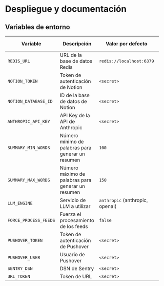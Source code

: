 # Despliegue y documentación

## Variables de entorno

| Variable              | Descripción                                       | Valor por defecto               | Valor actual |
|-----------------------|---------------------------------------------------|---------------------------------|--------------|
| `REDIS_URL`           | URL de la base de datos Redis                     | `redis://localhost:6379`        | `<secret>`   |
| `NOTION_TOKEN`        | Token de autenticación de Notion                  | `<secret>`                      | `<secret>`   |
| `NOTION_DATABASE_ID`  | ID de la base de datos de Notion                  | `<secret>`                      | `<secret>`   |
| `ANTHROPIC_API_KEY`   | API Key de la API de Anthropic                    | `<secret>`                      | `<secret>`   |
| `SUMMARY_MIN_WORDS`   | Número mínimo de palabras para generar un resumen | `100`                           | `100`        |
| `SUMMARY_MAX_WORDS`   | Número máximo de palabras para generar un resumen | `150`                           | `250`        |
| `LLM_ENGINE`          | Servicio de LLM a utilizar                        | `anthropic` (anthropic, openai) | `anthropic`  |
| `FORCE_PROCESS_FEEDS` | Fuerza el procesamiento de los feeds              | `false`                         | `true`       |
| `PUSHOVER_TOKEN`      | Token de autenticación de Pushover                | `<secret>`                      | `<secret>`   |
| `PUSHOVER_USER`       | Usuario de Pushover                               | `<secret>`                      | `<secret>`   |
| `SENTRY_DSN`          | DSN de Sentry                                     | `<secret>`                      | `<secret>`   |
| `URL_TOKEN`           | Token de URL                                      | `<secret>`                      | `<secret>`   |
